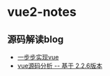 # vue2-notes



## 源码解读blog
- [一步步实现vue](https://github.com/coderzzp/vue-come-true/tree/master/vue-come-true-First)
- [vue源码分析 -- 基于 2.2.6版本](https://github.com/liutao/vue2.0-source)